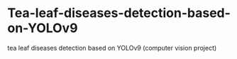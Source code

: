 # Tea-leaf-diseases-detection-based-on-YOLOv9
tea leaf diseases detection based on YOLOv9 (computer vision project)
